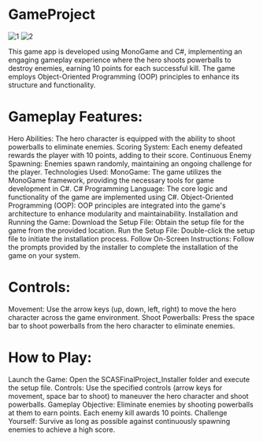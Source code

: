 # GameProject

![1](https://github.com/Anand-singh97/All-Games/assets/132922327/5004b992-93f1-4f72-964a-ee56407d3984)
![2](https://github.com/Anand-singh97/All-Games/assets/132922327/e123dec3-c333-4031-aeef-a2626b64560b)

This game app is developed using MonoGame and C#, implementing an engaging gameplay experience where the hero shoots powerballs to destroy enemies, earning 10 points for each successful kill. The game employs Object-Oriented Programming (OOP) principles to enhance its structure and functionality.

# Gameplay Features:
Hero Abilities: The hero character is equipped with the ability to shoot powerballs to eliminate enemies.
Scoring System: Each enemy defeated rewards the player with 10 points, adding to their score.
Continuous Enemy Spawning: Enemies spawn randomly, maintaining an ongoing challenge for the player.
Technologies Used:
MonoGame: The game utilizes the MonoGame framework, providing the necessary tools for game development in C#.
C# Programming Language: The core logic and functionality of the game are implemented using C#.
Object-Oriented Programming (OOP): OOP principles are integrated into the game's architecture to enhance modularity and maintainability.
Installation and Running the Game:
Download the Setup File: Obtain the setup file for the game from the provided location.
Run the Setup File: Double-click the setup file to initiate the installation process.
Follow On-Screen Instructions: Follow the prompts provided by the installer to complete the installation of the game on your system.

# Controls:
Movement: Use the arrow keys (up, down, left, right) to move the hero character across the game environment.
Shoot Powerballs: Press the space bar to shoot powerballs from the hero character to eliminate enemies.

# How to Play:
Launch the Game: Open the SCASFinalProject_Installer folder and execute the setup file.
Controls: Use the specified controls (arrow keys for movement, space bar to shoot) to maneuver the hero character and shoot powerballs.
Gameplay Objective: Eliminate enemies by shooting powerballs at them to earn points. Each enemy kill awards 10 points.
Challenge Yourself: Survive as long as possible against continuously spawning enemies to achieve a high score.
